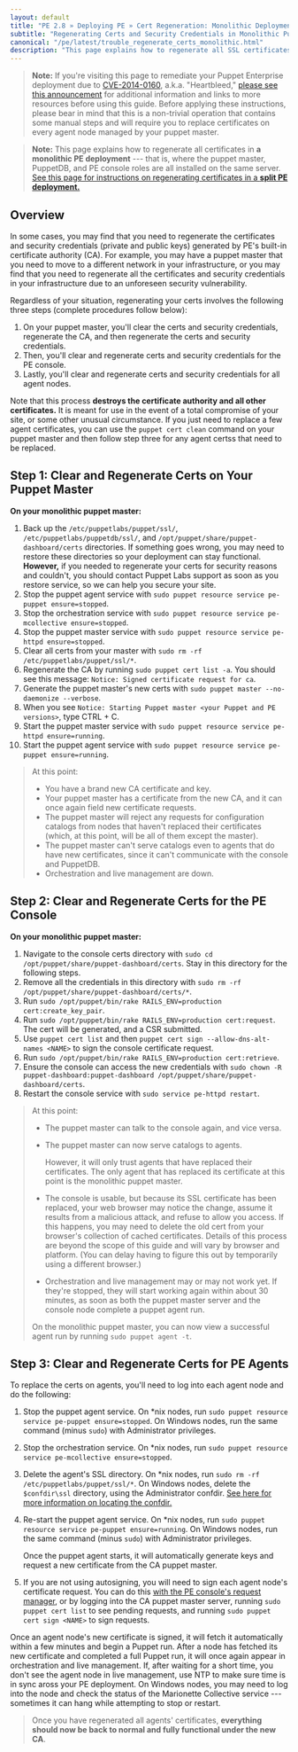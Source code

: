 ```yaml
---
layout: default
title: "PE 2.8 » Deploying PE » Cert Regeneration: Monolithic Deployments"
subtitle: "Regenerating Certs and Security Credentials in Monolithic Puppet Enterprise Deployments"
canonical: "/pe/latest/trouble_regenerate_certs_monolithic.html"
description: "This page explains how to regenerate all SSL certificates in monolithic Puppet Enterprise deployments."
---
```



> **Note:** If you're visiting this page to remediate your Puppet Enterprise deployment due to [CVE-2014-0160][cve], a.k.a. "Heartbleed," [please see this announcement][blog] for additional information and links to more resources before using this guide. Before applying these instructions, please bear in mind that this is a non-trivial operation that contains some manual steps and will require you to replace certificates on  every agent node managed by your puppet master.


[blog]: http://puppetlabs.com/blog/heartbleed-security-bug-update-puppet-users
[cve]: https://web.nvd.nist.gov/view/vuln/detail?vulnId=CVE-2014-0160

> **Note:** This page explains how to regenerate all certificates in **a monolithic PE deployment** --- that is, where the puppet master, PuppetDB, and PE console roles are all installed on the same server. [See this page for instructions on regenerating certificates in a **split PE deployment.**][split_regen]

[split_regen]: ./trouble_regenerate_certs_split.html

## Overview

In some cases, you may find that you need to regenerate the certificates and security credentials (private and public keys)  generated by PE's built-in certificate authority (CA). For example, you may have a puppet master that you need to move to a different network in your infrastructure, or you may find that you need to regenerate all the certificates and security credentials in your infrastructure due to an unforeseen security vulnerability.

Regardless of your situation, regenerating your certs involves the following three steps (complete procedures follow below):

1. On your puppet master, you'll clear the certs and security credentials, regenerate the CA, and then regenerate the certs and security credentials.
2. Then, you'll clear and regenerate certs and security credentials for the PE console.
3. Lastly, you'll clear and regenerate certs and security credentials for all agent nodes.

Note that this process **destroys the certificate authority and all other certificates.** It is meant for use in the event of a total compromise of your site, or some other unusual circumstance. If you just need to replace a few agent certificates, you can use the `puppet cert clean` command on your puppet master and then follow step three for any agent certss that need to be replaced.

## Step 1: Clear and Regenerate Certs on Your Puppet Master

**On your monolithic puppet master:**

1. Back up the `/etc/puppetlabs/puppet/ssl/`, `/etc/puppetlabs/puppetdb/ssl/`, and `/opt/puppet/share/puppet-dashboard/certs` directories. If something goes wrong, you may need to restore these directories so your deployment can stay functional. **However,** if you needed to regenerate your certs for security reasons and couldn't, you should contact Puppet Labs support as soon as you restore service, so we can help you secure your site.
2. Stop the puppet agent service with `sudo puppet resource service pe-puppet ensure=stopped`.
3. Stop the orchestration service with `sudo puppet resource service pe-mcollective ensure=stopped`.
4. Stop the puppet master service with `sudo puppet resource service pe-httpd ensure=stopped`.
5. Clear all certs from your master with `sudo rm -rf /etc/puppetlabs/puppet/ssl/*`.
6. Regenerate the CA by running `sudo puppet cert list -a`. You should see this message: `Notice: Signed certificate request for ca`.
7. Generate the puppet master's new certs with `sudo puppet master --no-daemonize --verbose`.
8. When you see `Notice: Starting Puppet master <your Puppet and PE versions>`, type CTRL + C.
9. Start the puppet master service with `sudo puppet resource service pe-httpd ensure=running`.
10. Start the puppet agent service with `sudo puppet resource service pe-puppet ensure=running`.

> At this point:
>
> * You have a brand new CA certificate and key.
> * Your puppet master has a certificate from the new CA, and it can once again field new certificate requests.
> * The puppet master will reject any requests for configuration catalogs from nodes that haven't replaced their certificates (which, at this point, will be all of them except the master).
> * The puppet master can't serve catalogs even to agents that do have new certificates, since it can't communicate with the console and PuppetDB.
> * Orchestration and live management are down.

## Step 2: Clear and Regenerate Certs for the PE Console

**On your monolithic puppet master:**

1. Navigate to the console certs directory with `sudo cd /opt/puppet/share/puppet-dashboard/certs`. Stay in this directory for the following steps.
2. Remove all the credentials in this directory with `sudo rm -rf /opt/puppet/share/puppet-dashboard/certs/*`.
3. Run `sudo /opt/puppet/bin/rake RAILS_ENV=production cert:create_key_pair`.
4. Run `sudo /opt/puppet/bin/rake RAILS_ENV=production cert:request`.  The cert will be generated, and a CSR submitted.
5. Use `puppet cert list` and then `puppet cert sign --allow-dns-alt-names <NAME>` to sign the console certificate request.
5. Run `sudo /opt/puppet/bin/rake RAILS_ENV=production cert:retrieve`.
6. Ensure the console can access the new credentials with `sudo chown -R puppet-dashboard:puppet-dashboard /opt/puppet/share/puppet-dashboard/certs`.
7. Restart the console service with `sudo service pe-httpd restart`.

> At this point:
>
> * The puppet master can talk to the console again, and vice versa.
> * The puppet master can now serve catalogs to agents.
>
>   However, it will only trust agents that have replaced their certificates. The only agent that has replaced its certificate at this point is the monolithic puppet master.
> * The console is usable, but because its SSL certificate has been replaced, your web browser may notice the change, assume it results from a malicious attack, and refuse to allow you access. If this happens, you may need to delete the old cert from your browser's collection of cached certificates. Details of this process are beyond the scope of this guide and will vary by browser and platform. (You can delay having to figure this out by temporarily using a different browser.)
> * Orchestration and live management may or may not work yet. If they're stopped, they will start working again within about 30 minutes, as soon as both the puppet master server and the console node complete a puppet agent run.
>
> On the monolithic puppet master, you can now view a successful agent run by running `sudo puppet agent -t`.


## Step 3: Clear and Regenerate Certs for PE Agents

[agent_certs]: #step-3-clear-and-regenerate-certs-for-pe-agents

To replace the certs on agents, you'll need to log into each agent node and do the following:

1. Stop the puppet agent service. On \*nix nodes, run `sudo puppet resource service pe-puppet ensure=stopped`. On Windows nodes, run the same command (minus `sudo`) with Administrator privileges.
2. Stop the orchestration service. On \*nix nodes, run `sudo puppet resource service pe-mcollective ensure=stopped`.
3. Delete the agent's SSL directory. On \*nix nodes, run `sudo rm -rf /etc/puppetlabs/puppet/ssl/*`. On Windows nodes, delete the `$confdir\ssl` directory, using the Administrator confdir. [See here for more information on locating the confdir.][confdir]
4. Re-start the puppet agent service. On \*nix nodes, run `sudo puppet resource service pe-puppet ensure=running`. On Windows nodes, run the same command (minus `sudo`) with Administrator privileges.

   Once the puppet agent starts, it will automatically generate keys and request a new certificate from the CA puppet master.
5. If you are not using autosigning, you will need to sign each agent node's certificate request. You can do this [with the PE console's request manager][request_manager], or by logging into the CA puppet master server, running `sudo puppet cert list` to see pending requests, and running `sudo puppet cert sign <NAME>` to sign requests.

Once an agent node's new certificate is signed, it will fetch it automatically within a few minutes and begin a Puppet run. After a node has fetched its new certificate and completed a full Puppet run, it will once again appear in orchestration and live management. If, after waiting for a short time, you don't see the agent node in live management, use NTP to make sure time is in sync aross your PE deployment. On Windows nodes, you may need to log into the node and check the status of the Marionette Collective service --- sometimes it can hang while attempting to stop or restart.

> Once you have regenerated all agents' certificates, **everything should now be back to normal and fully functional under the new CA**.

[confdir]: /puppet/3.5/reference/dirs_confdir.html#windows-systems
[request_manager]: ./console_cert_mgmt.html

